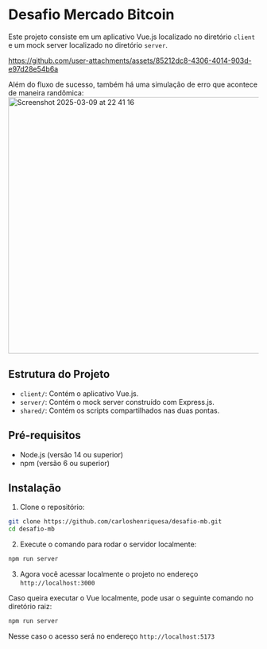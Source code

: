 # Desafio Mercado Bitcoin

Este projeto consiste em um aplicativo Vue.js localizado no diretório `client` e um mock server localizado no diretório `server`.

https://github.com/user-attachments/assets/85212dc8-4306-4014-903d-e97d28e54b6a

Além do fluxo de sucesso, também há uma simulação de erro que acontece de maneira randômica:
<img width="516" alt="Screenshot 2025-03-09 at 22 41 16" src="https://github.com/user-attachments/assets/d792a5db-884b-4f4b-8832-bc0101d9a5af" />

## Estrutura do Projeto

- `client/`: Contém o aplicativo Vue.js.
- `server/`: Contém o mock server construído com Express.js.
- `shared/`: Contém os scripts compartilhados nas duas pontas.

## Pré-requisitos

- Node.js (versão 14 ou superior)
- npm (versão 6 ou superior)

## Instalação

1. Clone o repositório:

~~~sh
git clone https://github.com/carloshenriquesa/desafio-mb.git
cd desafio-mb
~~~

2. Execute o comando para rodar o servidor localmente:

~~~sh
npm run server
~~~

3. Agora você acessar localmente o projeto no endereço `http://localhost:3000`

Caso queira executar o Vue localmente, pode usar o seguinte comando no diretório raiz:
~~~sh
npm run server
~~~

Nesse caso o acesso será no endereço `http://localhost:5173`
